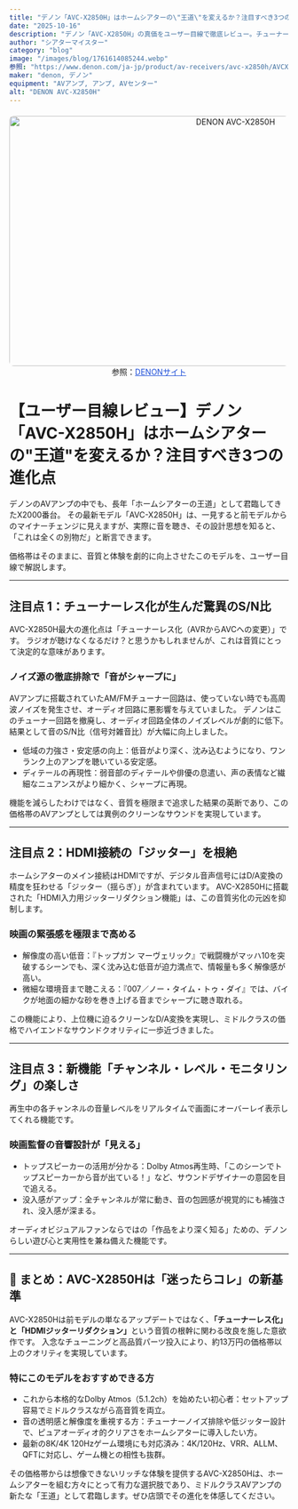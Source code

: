 ```yaml
---
title: "デノン「AVC-X2850H」はホームシアターの\"王道\"を変えるか？注目すべき3つの進化点"
date: "2025-10-16"
description: "デノン「AVC-X2850H」の真価をユーザー目線で徹底レビュー。チューナーレス化とHDMIジッターリダクションによる劇的な音質向上を解説。5.1.2chホームシアターを始める方に最適な、ミドルクラスの新定番です。"
author: "シアターマイスター"
category: "blog"
image: "/images/blog/1761614085244.webp"
参照: "https://www.denon.com/ja-jp/product/av-receivers/avc-x2850h/AVCX2850HJP.html|DENONサイト"
maker: "denon, デノン"
equipment: "AVアンプ, アンプ, AVセンター"
alt: "DENON AVC-X2850H"
---
```

<figure style="text-align: center; margin: 20px auto;">
  <img src="/images/blog/1761614085244.webp" alt="DENON AVC-X2850H" width="800" height="450" style="display: block; margin: 0 auto; border-radius: 8px;" />
  <figcaption class="mb-16">
    参照：<a href="https://www.denon.com/ja-jp/product/av-receivers/avc-x2850h/AVCX2850HJP.html" target="_blank" style="color: #1d4ed8; text-decoration: underline;">DENONサイト</a>
  </figcaption>
</figure>

<h1>【ユーザー目線レビュー】デノン「AVC-X2850H」はホームシアターの"王道"を変えるか？注目すべき3つの進化点</h1>

<p>デノンのAVアンプの中でも、長年「ホームシアターの王道」として君臨してきたX2000番台。  
その最新モデル「AVC-X2850H」は、一見すると前モデルからのマイナーチェンジに見えますが、実際に音を聴き、その設計思想を知ると、「これは全くの別物だ」と断言できます。</p>

<p>価格帯はそのままに、音質と体験を劇的に向上させたこのモデルを、ユーザー目線で解説します。</p>

<hr>

<h2>注目点 1：チューナーレス化が生んだ驚異のS/N比</h2>

<p>AVC-X2850H最大の進化点は「チューナーレス化（AVRからAVCへの変更）」です。  
ラジオが聴けなくなるだけ？と思うかもしれませんが、これは音質にとって決定的な意味があります。</p>

<h3>ノイズ源の徹底排除で「音がシャープに」</h3>

<p>AVアンプに搭載されていたAM/FMチューナー回路は、使っていない時でも高周波ノイズを発生させ、オーディオ回路に悪影響を与えていました。  
デノンはこのチューナー回路を撤廃し、オーディオ回路全体のノイズレベルが劇的に低下。結果として音のS/N比（信号対雑音比）が大幅に向上しました。</p>

<ul>
  <li>低域の力強さ・安定感の向上：低音がより深く、沈み込むようになり、ワンランク上のアンプを聴いている安定感。</li>
  <li>ディテールの再現性：弱音部のディテールや俳優の息遣い、声の表情など繊細なニュアンスがより細かく、シャープに再現。</li>
</ul>

<p>機能を減らしたわけではなく、音質を極限まで追求した結果の英断であり、この価格帯のAVアンプとしては異例のクリーンなサウンドを実現しています。</p>

<hr>

<h2>注目点 2：HDMI接続の「ジッター」を根絶</h2>

<p>ホームシアターのメイン接続はHDMIですが、デジタル音声信号にはD/A変換の精度を狂わせる「ジッター（揺らぎ）」が含まれています。  
AVC-X2850Hに搭載された「HDMI入力用ジッターリダクション機能」は、この音質劣化の元凶を抑制します。</p>

<h3>映画の緊張感を極限まで高める</h3>

<ul>
  <li>解像度の高い低音：『トップガン マーヴェリック』で戦闘機がマッハ10を突破するシーンでも、深く沈み込む低音が迫力満点で、情報量も多く解像感が高い。</li>
  <li>微細な環境音まで聴こえる：『007／ノー・タイム・トゥ・ダイ』では、バイクが地面の細かな砂を巻き上げる音までシャープに聴き取れる。</li>
</ul>

<p>この機能により、上位機に迫るクリーンなD/A変換を実現し、ミドルクラスの価格でハイエンドなサウンドクオリティに一歩近づきました。</p>

<hr>

<h2>注目点 3：新機能「チャンネル・レベル・モニタリング」の楽しさ</h2>

<p>再生中の各チャンネルの音量レベルをリアルタイムで画面にオーバーレイ表示してくれる機能です。</p>

<h3>映画監督の音響設計が「見える」</h3>

<ul>
  <li>トップスピーカーの活用が分かる：Dolby Atmos再生時、「このシーンでトップスピーカーから音が出ている！」など、サウンドデザイナーの意図を目で追える。</li>
  <li>没入感がアップ：全チャンネルが常に動き、音の包囲感が視覚的にも補強され、没入感が深まる。</li>
</ul>

<p>オーディオビジュアルファンならではの「作品をより深く知る」ための、デノンらしい遊び心と実用性を兼ね備えた機能です。</p>

<hr>

<h2>📝 まとめ：AVC-X2850Hは「迷ったらコレ」の新基準</h2>

<p>AVC-X2850Hは前モデルの単なるアップデートではなく、<b>「チューナーレス化」と「HDMIジッターリダクション」</b>という音質の根幹に関わる改良を施した意欲作です。  
入念なチューニングと高品質パーツ投入により、約13万円の価格帯以上のクオリティを実現しています。</p>

<h3>特にこのモデルをおすすめできる方</h3>

<ul>
  <li>これから本格的なDolby Atmos（5.1.2ch）を始めたい初心者：セットアップ容易でミドルクラスながら高音質を両立。</li>
  <li>音の透明感と解像度を重視する方：チューナーノイズ排除や低ジッター設計で、ピュアオーディオ的クリアさをホームシアターに導入したい方。</li>
  <li>最新の8K/4K 120Hzゲーム環境にも対応済み：4K/120Hz、VRR、ALLM、QFTに対応し、ゲーム機との相性も抜群。</li>
</ul>

<p>その価格帯からは想像できないリッチな体験を提供するAVC-X2850Hは、ホームシアターを組む方々にとって有力な選択肢であり、ミドルクラスAVアンプの新たな「王道」として君臨します。ぜひ店頭でその進化を体感してください。</p>